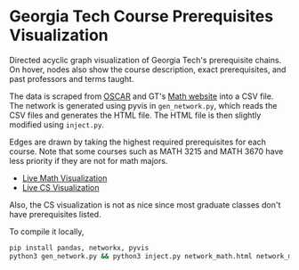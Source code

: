 # Georgia Tech Course Prerequisites Visualization

Directed acyclic graph visualization of Georgia Tech's prerequisite chains. On hover, nodes also show the course description, exact prerequisites, and past professors and terms taught.

The data is scraped from [OSCAR](https://oscar.gatech.edu/bprod/bwckschd.p_disp_dyn_sched) and GT's [Math website](https://www.math.gatech.edu) into a CSV file. The network is generated using pyvis in `gen_network.py`, which reads the CSV files and generates the HTML file. The HTML file is then slightly modified using `inject.py`.

Edges are drawn by taking the highest required prerequisites for each course. Note that some courses such as MATH 3215 and MATH 3670 have less priority if they are not for math majors.

- [Live Math Visualization](https://echen333.github.io/class_viz/network_math.html)
- [Live CS Visualization](https://echen333.github.io/class_viz/network_cs.html)

Also, the CS visualization is not as nice since most graduate classes don't have prerequisites listed.

To compile it locally,

```bash
pip install pandas, networkx, pyvis
python3 gen_network.py && python3 inject.py network_math.html network_math.html 
```
